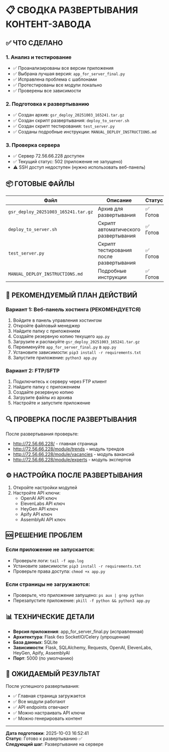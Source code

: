 # 📋 СВОДКА РАЗВЕРТЫВАНИЯ КОНТЕНТ-ЗАВОДА

## ✅ ЧТО СДЕЛАНО

### 1. Анализ и тестирование
- ✅ Проанализированы все версии приложения
- ✅ Выбрана лучшая версия: `app_for_server_final.py`
- ✅ Исправлена проблема с шаблонами
- ✅ Протестированы все модули локально
- ✅ Проверены все зависимости

### 2. Подготовка к развертыванию
- ✅ Создан архив: `gsr_deploy_20251003_165241.tar.gz`
- ✅ Создан скрипт развертывания: `deploy_to_server.sh`
- ✅ Создан скрипт тестирования: `test_server.py`
- ✅ Созданы подробные инструкции: `MANUAL_DEPLOY_INSTRUCTIONS.md`

### 3. Проверка сервера
- ✅ Сервер 72.56.66.228 доступен
- ✅ Текущий статус: 502 (приложение не запущено)
- ⚠️ SSH доступ недоступен (нужно использовать веб-панель)

## 📦 ГОТОВЫЕ ФАЙЛЫ

| Файл | Описание | Статус |
|------|----------|--------|
| `gsr_deploy_20251003_165241.tar.gz` | Архив для развертывания | ✅ Готов |
| `deploy_to_server.sh` | Скрипт автоматического развертывания | ✅ Готов |
| `test_server.py` | Скрипт тестирования после развертывания | ✅ Готов |
| `MANUAL_DEPLOY_INSTRUCTIONS.md` | Подробные инструкции | ✅ Готов |

## 🎯 РЕКОМЕНДУЕМЫЙ ПЛАН ДЕЙСТВИЙ

### Вариант 1: Веб-панель хостинга (РЕКОМЕНДУЕТСЯ)
1. Войдите в панель управления хостингом
2. Откройте файловый менеджер
3. Найдите папку с приложением
4. Создайте резервную копию текущего `app.py`
5. Загрузите и распакуйте `gsr_deploy_20251003_165241.tar.gz`
6. Переименуйте `app_for_server_final.py` в `app.py`
7. Установите зависимости: `pip3 install -r requirements.txt`
8. Запустите приложение: `python3 app.py`

### Вариант 2: FTP/SFTP
1. Подключитесь к серверу через FTP клиент
2. Найдите папку с приложением
3. Создайте резервную копию
4. Загрузите файлы из архива
5. Настройте и запустите приложение

## 🔍 ПРОВЕРКА ПОСЛЕ РАЗВЕРТЫВАНИЯ

После развертывания проверьте:
- http://72.56.66.228/ - главная страница
- http://72.56.66.228/module/trends - модуль трендов
- http://72.56.66.228/module/vacancies - модуль вакансий
- http://72.56.66.228/module/experts - модуль экспертов

## ⚙️ НАСТРОЙКА ПОСЛЕ РАЗВЕРТЫВАНИЯ

1. Откройте настройки модулей
2. Настройте API ключи:
   - OpenAI API ключ
   - ElevenLabs API ключ
   - HeyGen API ключ
   - Apify API ключ
   - AssemblyAI API ключ

## 🆘 РЕШЕНИЕ ПРОБЛЕМ

### Если приложение не запускается:
- Проверьте логи: `tail -f app.log`
- Установите зависимости: `pip3 install -r requirements.txt`
- Проверьте права доступа: `chmod +x app.py`

### Если страницы не загружаются:
- Проверьте, что приложение запущено: `ps aux | grep python`
- Перезапустите приложение: `pkill -f python && python3 app.py`

## 📊 ТЕХНИЧЕСКИЕ ДЕТАЛИ

- **Версия приложения**: app_for_server_final.py (исправленная)
- **Архитектура**: Flask без SocketIO/Celery (упрощенная)
- **База данных**: SQLite
- **Зависимости**: Flask, SQLAlchemy, Requests, OpenAI, ElevenLabs, HeyGen, Apify, AssemblyAI
- **Порт**: 5000 (по умолчанию)

## 🎉 ОЖИДАЕМЫЙ РЕЗУЛЬТАТ

После успешного развертывания:
- ✅ Главная страница загружается
- ✅ Все модули работают
- ✅ API endpoints отвечают
- ✅ Можно настраивать API ключи
- ✅ Можно генерировать контент

---

**Дата подготовки**: 2025-10-03 16:52:41  
**Статус**: Готово к развертыванию ✅  
**Следующий шаг**: Развертывание на сервере
